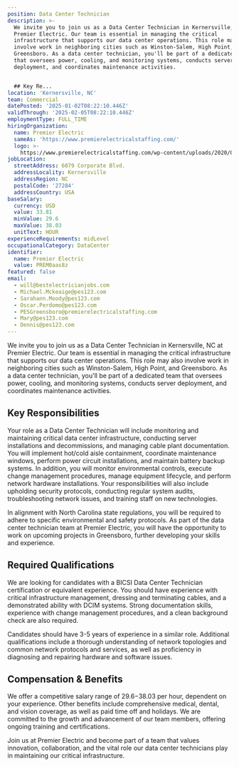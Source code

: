 ```yaml
---
position: Data Center Technician
description: >-
  We invite you to join us as a Data Center Technician in Kernersville, NC at
  Premier Electric. Our team is essential in managing the critical
  infrastructure that supports our data center operations. This role may also
  involve work in neighboring cities such as Winston-Salem, High Point, and
  Greensboro. As a data center technician, you'll be part of a dedicated team
  that oversees power, cooling, and monitoring systems, conducts server
  deployment, and coordinates maintenance activities. 


  ## Key Re...
location: 'Kernersville, NC'
team: Commercial
datePosted: '2025-01-02T08:22:10.446Z'
validThrough: '2025-02-05T08:22:10.446Z'
employmentType: FULL_TIME
hiringOrganization:
  name: Premier Electric
  sameAs: 'https://www.premierelectricalstaffing.com/'
  logo: >-
    https://www.premierelectricalstaffing.com/wp-content/uploads/2020/05/Premier-Electrical-Staffing-logo.png
jobLocation:
  streetAddress: 6079 Corporate Blvd.
  addressLocality: Kernersville
  addressRegion: NC
  postalCode: '27284'
  addressCountry: USA
baseSalary:
  currency: USD
  value: 33.81
  minValue: 29.6
  maxValue: 38.03
  unitText: HOUR
experienceRequirements: midLevel
occupationalCategory: DataCenter
identifier:
  name: Premier Electric
  value: PREM0aas8z
featured: false
email:
  - will@bestelectricianjobs.com
  - Michael.Mckeaige@pes123.com
  - Sarahann.Moody@pes123.com
  - Oscar.Perdomo@pes123.com
  - PESGreensboro@premierelectricalstaffing.com
  - Mary@pes123.com
  - Dennis@pes123.com
---
```




We invite you to join us as a Data Center Technician in Kernersville, NC at Premier Electric. Our team is essential in managing the critical infrastructure that supports our data center operations. This role may also involve work in neighboring cities such as Winston-Salem, High Point, and Greensboro. As a data center technician, you'll be part of a dedicated team that oversees power, cooling, and monitoring systems, conducts server deployment, and coordinates maintenance activities. 

## Key Responsibilities

Your role as a Data Center Technician will include monitoring and maintaining critical data center infrastructure, conducting server installations and decommissions, and managing cable plant documentation. You will implement hot/cold aisle containment, coordinate maintenance windows, perform power circuit installations, and maintain battery backup systems. In addition, you will monitor environmental controls, execute change management procedures, manage equipment lifecycle, and perform network hardware installations. Your responsibilities will also include upholding security protocols, conducting regular system audits, troubleshooting network issues, and training staff on new technologies. 

In alignment with North Carolina state regulations, you will be required to adhere to specific environmental and safety protocols. As part of the data center technician team at Premier Electric, you will have the opportunity to work on upcoming projects in Greensboro, further developing your skills and experience.

## Required Qualifications

We are looking for candidates with a BICSI Data Center Technician certification or equivalent experience. You should have experience with critical infrastructure management, dressing and terminating cables, and a demonstrated ability with DCIM systems. Strong documentation skills, experience with change management procedures, and a clean background check are also required.

Candidates should have 3-5 years of experience in a similar role. Additional qualifications include a thorough understanding of network topologies and common network protocols and services, as well as proficiency in diagnosing and repairing hardware and software issues.

## Compensation & Benefits

We offer a competitive salary range of $29.6-$38.03 per hour, dependent on your experience. Other benefits include comprehensive medical, dental, and vision coverage, as well as paid time off and holidays. We are committed to the growth and advancement of our team members, offering ongoing training and certifications. 

Join us at Premier Electric and become part of a team that values innovation, collaboration, and the vital role our data center technicians play in maintaining our critical infrastructure.

